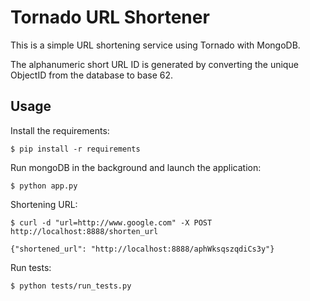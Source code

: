 # Tornado URL Shortener

This is a simple URL shortening service using Tornado with MongoDB.

The alphanumeric short URL ID is generated by converting the unique ObjectID from the database 
to base 62.

## Usage
Install the requirements:

`$ pip install -r requirements`

Run mongoDB in the background and launch the application:

`$ python app.py`

Shortening URL:

```
$ curl -d "url=http://www.google.com" -X POST http://localhost:8888/shorten_url

{"shortened_url": "http://localhost:8888/aphWksqszqdiCs3y"}

```

Run tests:

`$ python tests/run_tests.py`
